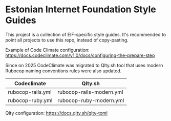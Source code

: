 # Estonian Internet Foundation Style Guides

This project is a collection of EIF-specific style guides. It's recommended to point all projects to use this repo, instead of copy-pasting.

Example of Code Climate configuration: https://docs.codeclimate.com/v1.0/docs/configuring-the-prepare-step

Since on 2025 CodeClimate was migrated to Qlty.sh tool that uses modern Rubocop naming conventions rules were also updated.

| Codeclimate | Qlty.sh |
|-|-|
| rubocop-rails.yml | rubocop-rails-modern.yml |
| rubocop-ruby.yml | rubocop-ruby-modern.yml |

Qlty configuration: https://docs.qlty.sh/qlty-toml
